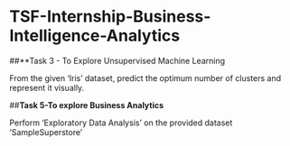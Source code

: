 # TSF-Internship-Business-Intelligence-Analytics

##**Task 3 - To Explore Unsupervised Machine Learning

From the given ‘Iris’ dataset, predict the optimum number of clusters and represent it visually.


##**Task 5-To explore Business Analytics**

Perform ‘Exploratory Data Analysis’ on the provided dataset ‘SampleSuperstore’

